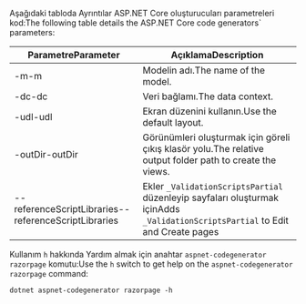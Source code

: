 <a name="codegenerator"></a> <span data-ttu-id="ffd61-101">Aşağıdaki tabloda Ayrıntılar ASP.NET Core oluşturucuları parametreleri kod:</span><span class="sxs-lookup"><span data-stu-id="ffd61-101">The following table details the ASP.NET Core code generators\` parameters:</span></span>

| <span data-ttu-id="ffd61-102">Parametre</span><span class="sxs-lookup"><span data-stu-id="ffd61-102">Parameter</span></span>               | <span data-ttu-id="ffd61-103">Açıklama</span><span class="sxs-lookup"><span data-stu-id="ffd61-103">Description</span></span>|
| ----------------- | ------------ |
| <span data-ttu-id="ffd61-104">-m</span><span class="sxs-lookup"><span data-stu-id="ffd61-104">-m</span></span>  | <span data-ttu-id="ffd61-105">Modelin adı.</span><span class="sxs-lookup"><span data-stu-id="ffd61-105">The name of the model.</span></span> |
| <span data-ttu-id="ffd61-106">-dc</span><span class="sxs-lookup"><span data-stu-id="ffd61-106">-dc</span></span>  | <span data-ttu-id="ffd61-107">Veri bağlamı.</span><span class="sxs-lookup"><span data-stu-id="ffd61-107">The data context.</span></span> |
| <span data-ttu-id="ffd61-108">-udl</span><span class="sxs-lookup"><span data-stu-id="ffd61-108">-udl</span></span> | <span data-ttu-id="ffd61-109">Ekran düzenini kullanın.</span><span class="sxs-lookup"><span data-stu-id="ffd61-109">Use the default layout.</span></span> |
| <span data-ttu-id="ffd61-110">-outDir</span><span class="sxs-lookup"><span data-stu-id="ffd61-110">-outDir</span></span> | <span data-ttu-id="ffd61-111">Görünümleri oluşturmak için göreli çıkış klasör yolu.</span><span class="sxs-lookup"><span data-stu-id="ffd61-111">The relative output folder path to create the views.</span></span> |
| <span data-ttu-id="ffd61-112">--referenceScriptLibraries</span><span class="sxs-lookup"><span data-stu-id="ffd61-112">--referenceScriptLibraries</span></span> | <span data-ttu-id="ffd61-113">Ekler `_ValidationScriptsPartial` düzenleyip sayfaları oluşturmak için</span><span class="sxs-lookup"><span data-stu-id="ffd61-113">Adds `_ValidationScriptsPartial` to Edit and Create pages</span></span> |

<span data-ttu-id="ffd61-114">Kullanım `h` hakkında Yardım almak için anahtar `aspnet-codegenerator razorpage` komutu:</span><span class="sxs-lookup"><span data-stu-id="ffd61-114">Use the `h` switch to get help on the `aspnet-codegenerator razorpage` command:</span></span>

```console
dotnet aspnet-codegenerator razorpage -h
```
